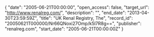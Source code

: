 {
  "date": "2005-06-21T00:00:00", 
  "open_access": false, 
  "target_url": "http://www.renalreg.com/", 
  "description": "", 
  "end_date": "2013-04-30T23:59:59Z", 
  "title": "UK Renal Registry, The", 
  "record_id": "20050621T000000/Nr66QNoxi27Omp/k5l7R8g==", 
  "publisher": "renalreg.com", 
  "start_date": "2005-06-21T00:00:00Z"
}

